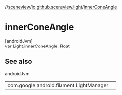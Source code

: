 //[sceneview](../../index.md)/[io.github.sceneview.light](index.md)/[innerConeAngle](inner-cone-angle.md)

# innerConeAngle

[androidJvm]\
var [Light](index.md#1927638868%2FClasslikes%2F-1571379623).[innerConeAngle](inner-cone-angle.md): [Float](https://kotlinlang.org/api/latest/jvm/stdlib/kotlin/-float/index.html)

## See also

androidJvm

| | |
|---|---|
| com.google.android.filament.LightManager |  |
